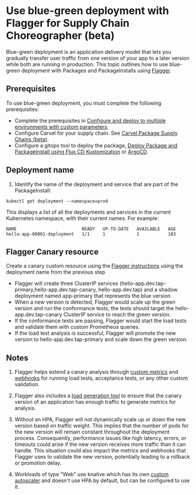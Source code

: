 # Use blue-green deployment with Flagger for Supply Chain Choreographer (beta)

Blue-green deployment is an application delivery model that lets you gradually transfer
user traffic from one version of your app to a later version while both are
running in production. This topic outlines how to use blue-green
deployment with Packages and PackageInstalls using [Flagger](https://flagger.app).

## <a id="prerecs"></a> Prerequisites

To use blue-green deployment, you must complete the following prerequisites:

- Complete the prerequisites in [Configure and deploy to multiple environments with custom parameters](./config-deploy-multi-env.hbs.md).
- Configure Carvel for your supply chain. See [Carvel Package Supply Chains (beta)](./carvel-package-supply-chain.hbs.md).
- Configure a gitops tool to deploy the package, [Deploy Package and PackageInstall using Flux CD Kustomization](./delivery-with-flux.hbs.md)
  or [ArgoCD](./delivery-with-argo.hbs.md).

## <a id="get-deployment"></a> Deployment name

1. Identify the name of the deployment and service that are part of the PackageInstall:

  ```console
  kubectl get deployment --namespace=prod
  ```

  This displays a list of all the deployments and services in the current
  Kubernetes namespace, with their current names. For example:

  ```console
NAME                         READY   UP-TO-DATE   AVAILABLE   AGE
hello-app-00001-deployment   1/1     1            1           103

  ```

## Flagger Canary resource

Create a canary custom resource using the [Flagger instructions](https://docs.flagger.app/tutorials/kubernetes-blue-green#bootstrap) using
the deployment name from the previous step

 - Flagger will create three ClusterIP services (hello-app.dev.tap-primary,hello-app.dev.tap-canary, hello-app.dev.tap) and a shadow deployment named app-primary that represents the blue version
 - When a new version is detected, Flagger would scale up the green version and run the conformance tests, the tests should target the hello-app.dev.tap-canary ClusterIP service to reach the green version.
 - If the conformance tests are passing, Flagger would start the load tests and validate them with custom Prometheus queries.
 - If the load test analysis is successful, Flagger will promote the new version to hello-app.dev.tap-primary and scale down the green version.

## Notes

1. Flagger helps extend a canary analysis through [custom metrics](https://docs.flagger.app/usage/metrics) and [webhooks](https://docs.flagger.app/usage/webhooks)
    for running load tests, acceptance tests, or any other custom validation.

1. Flagger also includes a [load generation tool](https://docs.flagger.app/usage/webhooks#load-testing) to ensure that the canary version of
   an application has enough traffic to generate metrics for analysis.

1. Without an HPA, Flagger will not dynamically scale up or down the new version based on traffic weight. This implies that the number of pods for
   the new version will remain constant throughout the deployment process. Consequently, performance issues like high latency, errors, or timeouts
   could arise if the new version receives more traffic than it can handle. This situation could also impact the metrics and webhooks that Flagger
   uses to validate the new version, potentially leading to a rollback or promotion delay.

1. Workloads of type "Web" use knative which has its own [custom autoscaler](https://knative.dev/docs/serving/autoscaling/autoscaler-types/) and
   doesn't use HPA by default, but can be configured to use it.